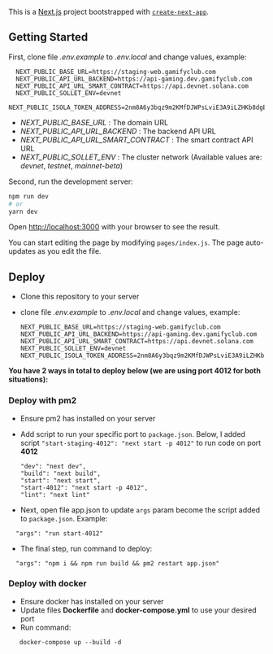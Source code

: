 This is a [Next.js](https://nextjs.org/) project bootstrapped with [`create-next-app`](https://github.com/vercel/next.js/tree/canary/packages/create-next-app).

## Getting Started

First, clone file _.env.example_ to _.env.local_ and change values, example:

```
  NEXT_PUBLIC_BASE_URL=https://staging-web.gamifyclub.com
  NEXT_PUBLIC_API_URL_BACKEND=https://api-gaming.dev.gamifyclub.com
  NEXT_PUBLIC_API_URL_SMART_CONTRACT=https://api.devnet.solana.com
  NEXT_PUBLIC_SOLLET_ENV=devnet
  NEXT_PUBLIC_ISOLA_TOKEN_ADDRESS=2nm8A6y3bqz9m2KMfDJWPsLviE3A9iLZHKb8dgEw77JY
```

+ *NEXT_PUBLIC_BASE_URL* : The domain URL
+ *NEXT_PUBLIC_API_URL_BACKEND* : The backend API URL
+ *NEXT_PUBLIC_API_URL_SMART_CONTRACT* : The smart contract API URL
+ *NEXT_PUBLIC_SOLLET_ENV* : The cluster network (Available values are: *devnet*, *testnet*, *mainnet-beta*)

Second, run the development server:

```bash
npm run dev
# or
yarn dev
```

Open [http://localhost:3000](http://localhost:3000) with your browser to see the result.

You can start editing the page by modifying `pages/index.js`. The page auto-updates as you edit the file.

## Deploy

- Clone this repository to your server
- clone file _.env.example_ to _.env.local_ and change values, example:

  ```
  NEXT_PUBLIC_BASE_URL=https://staging-web.gamifyclub.com
  NEXT_PUBLIC_API_URL_BACKEND=https://api-gaming.dev.gamifyclub.com
  NEXT_PUBLIC_API_URL_SMART_CONTRACT=https://api.devnet.solana.com
  NEXT_PUBLIC_SOLLET_ENV=devnet
  NEXT_PUBLIC_ISOLA_TOKEN_ADDRESS=2nm8A6y3bqz9m2KMfDJWPsLviE3A9iLZHKb8dgEw77JY
  ```

**You have 2 ways in total to deploy below (we are using port **4012** for both situations):**

### Deploy with pm2

- Ensure pm2 has installed on your server
- Add script to run your specific port to `package.json`. Below, I added script `"start-staging-4012": "next start -p 4012"` to run code on port **4012**

  ```
  "dev": "next dev",
  "build": "next build",
  "start": "next start",
  "start-4012": "next start -p 4012",
  "lint": "next lint"
  ```

- Next, open file app.json to update `args` param become the script added to `package.json`. Example:

```
  "args": "run start-4012"
```

- The final step, run command to deploy:

```
  "args": "npm i && npm run build && pm2 restart app.json"
```

### Deploy with docker

- Ensure docker has installed on your server
- Update files **Dockerfile** and **docker-compose.yml** to use your desired port
- Run command:

```
   docker-compose up --build -d
```
